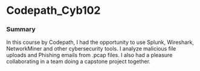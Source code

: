 # Codepath_Cyb102
### Summary
In this course by Codepath, I had the opportunity to use Splunk, Wireshark, NetworkMiner and other cybersecurity tools.
I analyze malicious file uploads and Phishing emails from .pcap files.
I also had a pleasure collaborating in a team doing a capstone project together.
